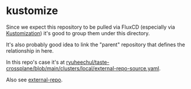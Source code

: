 # kustomize

Since we expect this repository to be pulled via FluxCD (especially via [Kustomization](https://fluxcd.io/docs/components/kustomize/kustomization/)) it's good to group them under this directory.

It's also probably good idea to link the "parent" repository that defines the relationship in here.

In this repo's case it's at [ryuheechul/taste-crossplane/blob/main/clusters/local/external-repo-source.yaml](https://github.com/ryuheechul/taste-crossplane/blob/main/clusters/local/external-repo-source.yaml).

Also see [external-repo](./external-repo).
